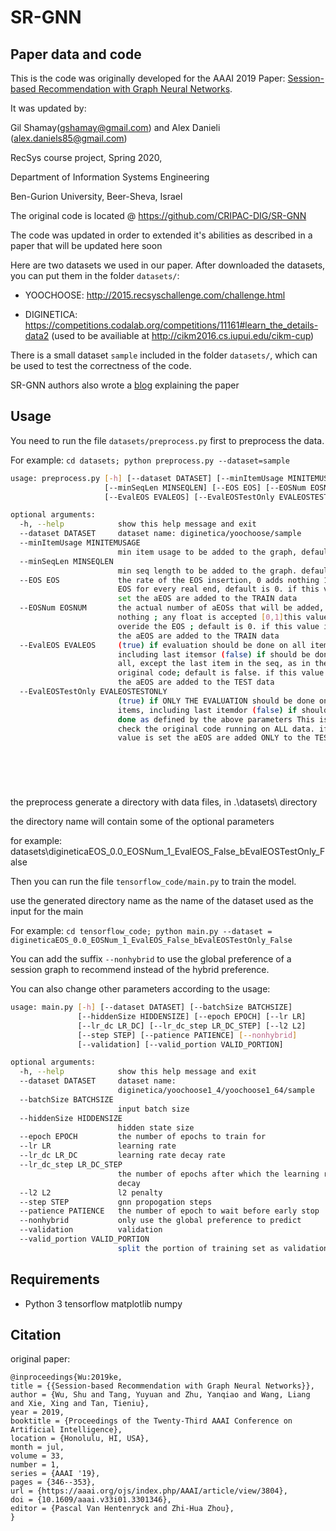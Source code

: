 # SR-GNN 

## Paper data and code

This is the code was originally developed for the AAAI 2019 Paper: [Session-based Recommendation with Graph Neural Networks](https://arxiv.org/abs/1811.00855). 

It was updated by:

Gil Shamay(gshamay@gmail.com) and Alex Danieli (alex.daniels85@gmail.com)

RecSys course project, Spring 2020, 

Department of Information Systems Engineering

Ben-Gurion University, Beer-Sheva, Israel

The original code is located @ https://github.com/CRIPAC-DIG/SR-GNN

The code was updated in order to extended it's abilities as described in a paper that will be updated here soon 

Here are two datasets we used in our paper. After downloaded the datasets, you can put them in the folder `datasets/`:

- YOOCHOOSE: <http://2015.recsyschallenge.com/challenge.html>

- DIGINETICA: <https://competitions.codalab.org/competitions/11161#learn_the_details-data2> (used to be availiable at <http://cikm2016.cs.iupui.edu/cikm-cup>)

There is a small dataset `sample` included in the folder `datasets/`, which can be used to test the correctness of the code.

SR-GNN authors also wrote a [blog](https://sxkdz.github.io/research/SR-GNN) explaining the paper


## Usage

You need to run the file  `datasets/preprocess.py` first to preprocess the data.

For example: `cd datasets; python preprocess.py --dataset=sample`

```bash
usage: preprocess.py [-h] [--dataset DATASET] [--minItemUsage MINITEMUSAGE]
                     [--minSeqLen MINSEQLEN] [--EOS EOS] [--EOSNum EOSNUM]
                     [--EvalEOS EVALEOS] [--EvalEOSTestOnly EVALEOSTESTONLY]

optional arguments:
  -h, --help            show this help message and exit
  --dataset DATASET     dataset name: diginetica/yoochoose/sample
  --minItemUsage MINITEMUSAGE
                        min item usage to be added to the graph, default is 5
  --minSeqLen MINSEQLEN
                        min seq length to be added to the graph. default is 2
  --EOS EOS             the rate of the EOS insertion, 0 adds nothing 1 add
                        EOS for every real end, default is 0. if this value is
                        set the aEOS are added to the TRAIN data
  --EOSNum EOSNUM       the actual number of aEOSs that will be added, 0 adds
                        nothing ; any float is accepted [0,1]this value
                        overide the EOS ; default is 0. if this value is set
                        the aEOS are added to the TRAIN data
  --EvalEOS EVALEOS     (true) if evaluation should be done on all items,
                        including last itemsor (false) if should be done on
                        all, except the last item in the seq, as in the
                        original code; default is false. if this value is set
                        the aEOS are added to the TEST data
  --EvalEOSTestOnly EVALEOSTESTONLY
                        (true) if ONLY THE EVALUATION should be done on all
                        items, including last itemdor (false) if should be
                        done as defined by the above parameters This is to
                        check the original code running on ALL data. if this
                        value is set the aEOS are added ONLY to the TEST data



  
  
```
the preprocess generate a directory with data files, in .\datasets\ directory

the directory name will contain some of the optional parameters

for example: datasets\digineticaEOS_0.0_EOSNum_1_EvalEOS_False_bEvalEOSTestOnly_False



Then you can run the file `tensorflow_code/main.py` to train the model.

use the generated directory name as the name of the dataset used as the input for the main

For example: `cd tensorflow_code; python main.py --dataset = digineticaEOS_0.0_EOSNum_1_EvalEOS_False_bEvalEOSTestOnly_False`

You can add the suffix `--nonhybrid` to use the global preference of a session graph to recommend instead of the hybrid preference.

You can also change other parameters according to the usage:

```bash
usage: main.py [-h] [--dataset DATASET] [--batchSize BATCHSIZE]
               [--hiddenSize HIDDENSIZE] [--epoch EPOCH] [--lr LR]
               [--lr_dc LR_DC] [--lr_dc_step LR_DC_STEP] [--l2 L2]
               [--step STEP] [--patience PATIENCE] [--nonhybrid]
               [--validation] [--valid_portion VALID_PORTION]

optional arguments:
  -h, --help            show this help message and exit
  --dataset DATASET     dataset name:
                        diginetica/yoochoose1_4/yoochoose1_64/sample
  --batchSize BATCHSIZE
                        input batch size
  --hiddenSize HIDDENSIZE
                        hidden state size
  --epoch EPOCH         the number of epochs to train for
  --lr LR               learning rate
  --lr_dc LR_DC         learning rate decay rate
  --lr_dc_step LR_DC_STEP
                        the number of epochs after which the learning rate
                        decay
  --l2 L2               l2 penalty
  --step STEP           gnn propogation steps
  --patience PATIENCE   the number of epoch to wait before early stop
  --nonhybrid           only use the global preference to predict
  --validation          validation
  --valid_portion VALID_PORTION
                        split the portion of training set as validation set
```

## Requirements

- Python 3
tensorflow
matplotlib
numpy


## Citation

original paper:

```
@inproceedings{Wu:2019ke,
title = {{Session-based Recommendation with Graph Neural Networks}},
author = {Wu, Shu and Tang, Yuyuan and Zhu, Yanqiao and Wang, Liang and Xie, Xing and Tan, Tieniu},
year = 2019,
booktitle = {Proceedings of the Twenty-Third AAAI Conference on Artificial Intelligence},
location = {Honolulu, HI, USA},
month = jul,
volume = 33,
number = 1,
series = {AAAI '19},
pages = {346--353},
url = {https://aaai.org/ojs/index.php/AAAI/article/view/3804},
doi = {10.1609/aaai.v33i01.3301346},
editor = {Pascal Van Hentenryck and Zhi-Hua Zhou},
}
```

